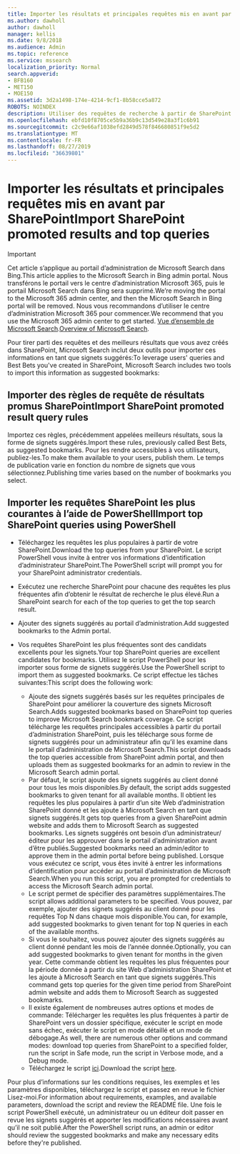 ```yaml
---
title: Importer les résultats et principales requêtes mis en avant par SharePoint
ms.author: dawholl
author: dawholl
manager: kellis
ms.date: 9/8/2018
ms.audience: Admin
ms.topic: reference
ms.service: mssearch
localization_priority: Normal
search.appverid:
- BFB160
- MET150
- MOE150
ms.assetid: 3d2a1498-174e-4214-9cf1-8b58cce5a872
ROBOTS: NOINDEX
description: Utiliser des requêtes de recherche à partir de SharePoint pour créer des résultats de travail pour Microsoft Search
ms.openlocfilehash: ebfd10f8705ce5b9a36b9c13d549e28a3f1c6b91
ms.sourcegitcommit: c2c9e66af1038efd2849d578f846680851f9e5d2
ms.translationtype: MT
ms.contentlocale: fr-FR
ms.lasthandoff: 08/27/2019
ms.locfileid: "36639801"
---
```

# <a name="import-sharepoint-promoted-results-and-top-queries"></a><span data-ttu-id="d7c38-103">Importer les résultats et principales requêtes mis en avant par SharePoint</span><span class="sxs-lookup"><span data-stu-id="d7c38-103">Import SharePoint promoted results and top queries</span></span>

> [!IMPORTANT]
> <span data-ttu-id="d7c38-104">Cet article s’applique au portail d’administration de Microsoft Search dans Bing.</span><span class="sxs-lookup"><span data-stu-id="d7c38-104">This article applies to the Microsoft Search in Bing admin portal.</span></span> <span data-ttu-id="d7c38-105">Nous transférons le portail vers le centre d’administration Microsoft 365, puis le portail Microsoft Search dans Bing sera supprimé.</span><span class="sxs-lookup"><span data-stu-id="d7c38-105">We’re moving the portal to the Microsoft 365 admin center, and then the Microsoft Search in Bing portal will be removed.</span></span> <span data-ttu-id="d7c38-106">Nous vous recommandons d’utiliser le centre d’administration Microsoft 365 pour commencer.</span><span class="sxs-lookup"><span data-stu-id="d7c38-106">We recommend that you use the Microsoft 365 admin center to get started.</span></span> <span data-ttu-id="d7c38-107">[Vue d’ensemble de Microsoft Search](overview-microsoft-search.md).</span><span class="sxs-lookup"><span data-stu-id="d7c38-107">[Overview of Microsoft Search](overview-microsoft-search.md).</span></span>
    
<span data-ttu-id="d7c38-108">Pour tirer parti des requêtes et des meilleurs résultats que vous avez créés dans SharePoint, Microsoft Search inclut deux outils pour importer ces informations en tant que signets suggérés:</span><span class="sxs-lookup"><span data-stu-id="d7c38-108">To leverage users' queries and Best Bets you've created in SharePoint, Microsoft Search includes two tools to import this information as suggested bookmarks:</span></span> 
  
## <a name="import-sharepoint-promoted-result-query-rules"></a><span data-ttu-id="d7c38-109">Importer des règles de requête de résultats promus SharePoint</span><span class="sxs-lookup"><span data-stu-id="d7c38-109">Import SharePoint promoted result query rules</span></span>

<span data-ttu-id="d7c38-110">Importez ces règles, précédemment appelées meilleurs résultats, sous la forme de signets suggérés.</span><span class="sxs-lookup"><span data-stu-id="d7c38-110">Import these rules, previously called Best Bets, as suggested bookmarks.</span></span> <span data-ttu-id="d7c38-111">Pour les rendre accessibles à vos utilisateurs, publiez-les.</span><span class="sxs-lookup"><span data-stu-id="d7c38-111">To make them available to your users, publish them.</span></span> <span data-ttu-id="d7c38-112">Le temps de publication varie en fonction du nombre de signets que vous sélectionnez.</span><span class="sxs-lookup"><span data-stu-id="d7c38-112">Publishing time varies based on the number of bookmarks you select.</span></span>
  
## <a name="import-top-sharepoint-queries-using-powershell"></a><span data-ttu-id="d7c38-113">Importer les requêtes SharePoint les plus courantes à l’aide de PowerShell</span><span class="sxs-lookup"><span data-stu-id="d7c38-113">Import top SharePoint queries using PowerShell</span></span>

- <span data-ttu-id="d7c38-114">Téléchargez les requêtes les plus populaires à partir de votre SharePoint.</span><span class="sxs-lookup"><span data-stu-id="d7c38-114">Download the top queries from your SharePoint.</span></span> <span data-ttu-id="d7c38-115">Le script PowerShell vous invite à entrer vos informations d’identification d’administrateur SharePoint.</span><span class="sxs-lookup"><span data-stu-id="d7c38-115">The PowerShell script will prompt you for your SharePoint administrator credentials.</span></span>
    
- <span data-ttu-id="d7c38-116">Exécutez une recherche SharePoint pour chacune des requêtes les plus fréquentes afin d’obtenir le résultat de recherche le plus élevé.</span><span class="sxs-lookup"><span data-stu-id="d7c38-116">Run a SharePoint search for each of the top queries to get the top search result.</span></span>
    
- <span data-ttu-id="d7c38-117">Ajouter des signets suggérés au portail d’administration.</span><span class="sxs-lookup"><span data-stu-id="d7c38-117">Add suggested bookmarks to the Admin portal.</span></span>
    
- <span data-ttu-id="d7c38-118">Vos requêtes SharePoint les plus fréquentes sont des candidats excellents pour les signets.</span><span class="sxs-lookup"><span data-stu-id="d7c38-118">Your top SharePoint queries are excellent candidates for bookmarks.</span></span> <span data-ttu-id="d7c38-119">Utilisez le script PowerShell pour les importer sous forme de signets suggérés.</span><span class="sxs-lookup"><span data-stu-id="d7c38-119">Use the PowerShell script to import them as suggested bookmarks.</span></span> <span data-ttu-id="d7c38-120">Ce script effectue les tâches suivantes:</span><span class="sxs-lookup"><span data-stu-id="d7c38-120">This script does the following work:</span></span>
    - <span data-ttu-id="d7c38-121">Ajoute des signets suggérés basés sur les requêtes principales de SharePoint pour améliorer la couverture des signets Microsoft Search.</span><span class="sxs-lookup"><span data-stu-id="d7c38-121">Adds suggested bookmarks based on SharePoint top queries to improve Microsoft Search bookmark coverage.</span></span> <span data-ttu-id="d7c38-122">Ce script télécharge les requêtes principales accessibles à partir du portail d’administration SharePoint, puis les télécharge sous forme de signets suggérés pour un administrateur afin qu’il les examine dans le portail d’administration de Microsoft Search.</span><span class="sxs-lookup"><span data-stu-id="d7c38-122">This script downloads the top queries accessible from SharePoint admin portal, and then uploads them as suggested bookmarks for an admin to review in the Microsoft Search admin portal.</span></span>
    - <span data-ttu-id="d7c38-123">Par défaut, le script ajoute des signets suggérés au client donné pour tous les mois disponibles.</span><span class="sxs-lookup"><span data-stu-id="d7c38-123">By default, the script adds suggested bookmarks to given tenant for all available months.</span></span> <span data-ttu-id="d7c38-124">Il obtient les requêtes les plus populaires à partir d’un site Web d’administration SharePoint donné et les ajoute à Microsoft Search en tant que signets suggérés.</span><span class="sxs-lookup"><span data-stu-id="d7c38-124">It gets top queries from a given SharePoint admin website and adds them to Microsoft Search as suggested bookmarks.</span></span> <span data-ttu-id="d7c38-125">Les signets suggérés ont besoin d’un administrateur/éditeur pour les approuver dans le portail d’administration avant d’être publiés.</span><span class="sxs-lookup"><span data-stu-id="d7c38-125">Suggested bookmarks need an admin/editor to approve them in the admin portal before being published.</span></span> <span data-ttu-id="d7c38-126">Lorsque vous exécutez ce script, vous êtes invité à entrer les informations d’identification pour accéder au portail d’administration de Microsoft Search.</span><span class="sxs-lookup"><span data-stu-id="d7c38-126">When you run this script, you are prompted for credentials to access the Microsoft Search admin portal.</span></span>
    - <span data-ttu-id="d7c38-127">Le script permet de spécifier des paramètres supplémentaires.</span><span class="sxs-lookup"><span data-stu-id="d7c38-127">The script allows additional parameters to be specified.</span></span> <span data-ttu-id="d7c38-128">Vous pouvez, par exemple, ajouter des signets suggérés au client donné pour les requêtes Top N dans chaque mois disponible.</span><span class="sxs-lookup"><span data-stu-id="d7c38-128">You can, for example, add suggested bookmarks to given tenant for top N queries in each of the available months.</span></span>
    - <span data-ttu-id="d7c38-129">Si vous le souhaitez, vous pouvez ajouter des signets suggérés au client donné pendant les mois de l’année donnée.</span><span class="sxs-lookup"><span data-stu-id="d7c38-129">Optionally, you can add suggested bookmarks to given tenant for months in the given year.</span></span> <span data-ttu-id="d7c38-130">Cette commande obtient les requêtes les plus fréquentes pour la période donnée à partir du site Web d’administration SharePoint et les ajoute à Microsoft Search en tant que signets suggérés.</span><span class="sxs-lookup"><span data-stu-id="d7c38-130">This command gets top queries for the given time period from SharePoint admin website and adds them to Microsoft Search as suggested bookmarks.</span></span>
    - <span data-ttu-id="d7c38-131">Il existe également de nombreuses autres options et modes de commande: Télécharger les requêtes les plus fréquentes à partir de SharePoint vers un dossier spécifique, exécuter le script en mode sans échec, exécuter le script en mode détaillé et un mode de débogage.</span><span class="sxs-lookup"><span data-stu-id="d7c38-131">As well, there are numerous other options and command modes: download top queries from SharePoint to a specified folder, run the script in Safe mode, run the script in Verbose mode, and a Debug mode.</span></span>
    - <span data-ttu-id="d7c38-132">Téléchargez le script [ici](https://www.bingforbusiness.com/distribution/SharepointTopQueryBookmarks.zip).</span><span class="sxs-lookup"><span data-stu-id="d7c38-132">Download the script [here](https://www.bingforbusiness.com/distribution/SharepointTopQueryBookmarks.zip).</span></span> 

<span data-ttu-id="d7c38-133">Pour plus d’informations sur les conditions requises, les exemples et les paramètres disponibles, téléchargez le script et passez en revue le fichier Lisez-moi.</span><span class="sxs-lookup"><span data-stu-id="d7c38-133">For information about requirements, examples, and available parameters, download the script and review the README file.</span></span> <span data-ttu-id="d7c38-134">Une fois le script PowerShell exécuté, un administrateur ou un éditeur doit passer en revue les signets suggérés et apporter les modifications nécessaires avant qu’il ne soit publié.</span><span class="sxs-lookup"><span data-stu-id="d7c38-134">After the PowerShell script runs, an admin or editor should review the suggested bookmarks and make any necessary edits before they're published.</span></span>